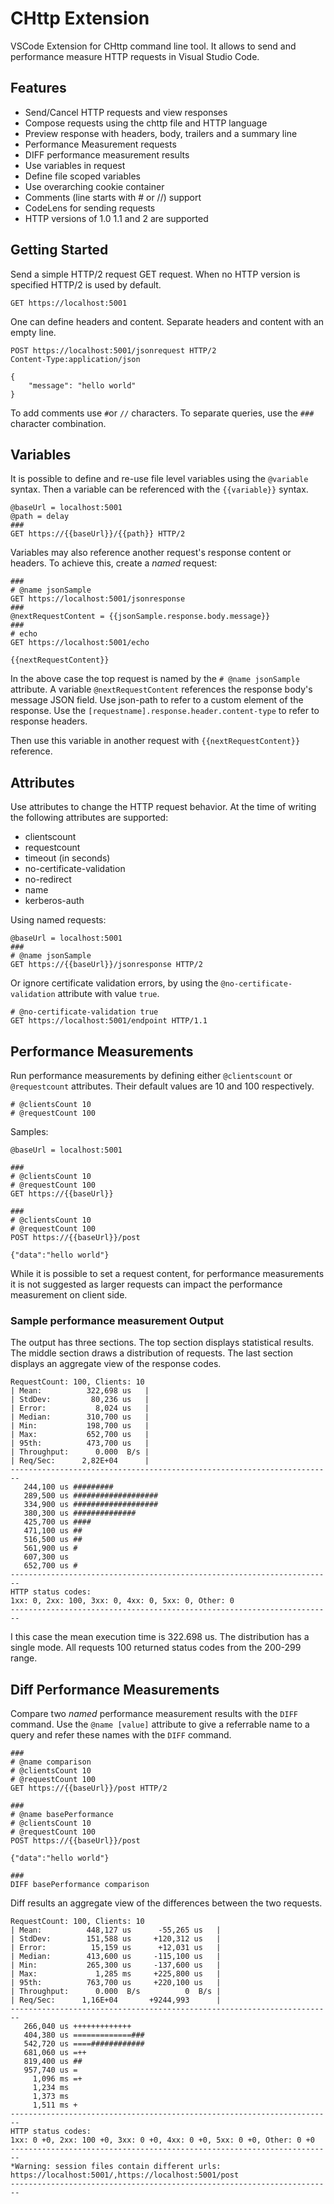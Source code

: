 # CHttp Extension

VSCode Extension for CHttp command line tool. It allows to send and performance measure HTTP requests in Visual Studio Code. 

## Features

- Send/Cancel HTTP requests and view responses
- Compose requests using the chttp file and HTTP language
- Preview response with headers, body, trailers and a summary line
- Performance Measurement requests
- DIFF performance measurement results
- Use variables in request
- Define file scoped variables
- Use overarching cookie container
- Comments (line starts with # or //) support
- CodeLens for sending requests
- HTTP versions of 1.0 1.1 and 2 are supported

## Getting Started

Send a simple HTTP/2 request GET request. When no HTTP version is specified HTTP/2 is used by default.

```http
GET https://localhost:5001
```

One can define headers and content. Separate headers and content with an empty line.

```http
POST https://localhost:5001/jsonrequest HTTP/2
Content-Type:application/json

{
    "message": "hello world"
}
```

To add comments use `#`or `//` characters. To separate queries, use the `###` character combination.

## Variables

It is possible to define and re-use file level variables using the `@variable` syntax. Then a variable can be referenced with the `{{variable}}` syntax.

```http
@baseUrl = localhost:5001
@path = delay
###
GET https://{{baseUrl}}/{{path}} HTTP/2
```

Variables may also reference another request's response content or headers. To achieve this, create a *named* request:

```http
###
# @name jsonSample
GET https://localhost:5001/jsonresponse
###
@nextRequestContent = {{jsonSample.response.body.message}}
###
# echo
GET https://localhost:5001/echo

{{nextRequestContent}}
```

In the above case the top request is named by the `# @name jsonSample` attribute. A variable `@nextRequestContent` references the response body's message JSON field. Use json-path to refer to a custom element of the response. Use the `[requestname].response.header.content-type` to refer to response headers.

Then use this variable in another request with `{{nextRequestContent}}` reference.

## Attributes

Use attributes to change the HTTP request behavior. At the time of writing the following attributes are supported:

- clientscount
- requestcount
- timeout (in seconds)
- no-certificate-validation
- no-redirect
- name
- kerberos-auth

Using named requests:

```
@baseUrl = localhost:5001
###
# @name jsonSample
GET https://{{baseUrl}}/jsonresponse HTTP/2
```

Or ignore certificate validation errors, by using the `@no-certificate-validation` attribute with value `true`.

```http
# @no-certificate-validation true
GET https://localhost:5001/endpoint HTTP/1.1
```

## Performance Measurements

Run performance measurements by defining either `@clientscount` or `@requestcount` attributes. Their default values are 10 and 100 respectively. 

```
# @clientsCount 10
# @requestCount 100
```

Samples:

```http
@baseUrl = localhost:5001

###
# @clientsCount 10
# @requestCount 100
GET https://{{baseUrl}}

###
# @clientsCount 10
# @requestCount 100
POST https://{{baseUrl}}/post

{"data":"hello world"}
```


While it is possible to set a request content, for performance measurements it is not suggested as larger requests can impact the performance measurement on client side.

### Sample performance measurement Output

The output has three sections. The top section displays statistical results. The middle section draws a distribution of requests. The last section displays an aggregate view of the response codes.

```
RequestCount: 100, Clients: 10
| Mean:          322,698 us   |
| StdDev:         80,236 us   |
| Error:           8,024 us   |
| Median:        310,700 us   |
| Min:           198,700 us   |
| Max:           652,700 us   |
| 95th:          473,700 us   |
| Throughput:      0.000  B/s |
| Req/Sec:      2,82E+04      |
------------------------------------------------------------------------
   244,100 us #########
   289,500 us ###################
   334,900 us ###################
   380,300 us ##############
   425,700 us ####
   471,100 us ##
   516,500 us ##
   561,900 us #
   607,300 us 
   652,700 us #
------------------------------------------------------------------------
HTTP status codes:
1xx: 0, 2xx: 100, 3xx: 0, 4xx: 0, 5xx: 0, Other: 0
------------------------------------------------------------------------
```

I this case the mean execution time is 322.698 us. The distribution has a single mode. All requests 100 returned status codes from the 200-299 range.

## Diff Performance Measurements

Compare two *named* performance measurement results with the `DIFF` command. Use the `@name [value]` attribute to give a referrable name to a query and refer these names with the `DIFF` command.

```
###
# @name comparison
# @clientsCount 10
# @requestCount 100
GET https://{{baseUrl}}/post HTTP/2

###
# @name basePerformance
# @clientsCount 10
# @requestCount 100
POST https://{{baseUrl}}/post

{"data":"hello world"}

###
DIFF basePerformance comparison
```

Diff results an aggregate view of the differences between the two requests.

```
RequestCount: 100, Clients: 10
| Mean:          448,127 us      -55,265 us   |
| StdDev:        151,588 us     +120,312 us   |
| Error:          15,159 us      +12,031 us   |
| Median:        413,600 us     -115,100 us   |
| Min:           265,300 us     -137,600 us   |
| Max:             1,285 ms     +225,800 us   |
| 95th:          763,700 us     +220,100 us   |
| Throughput:      0.000  B/s          0  B/s |
| Req/Sec:      1,16E+04       +9244,993      |
------------------------------------------------------------------------
   266,040 us +++++++++++++
   404,380 us =============###
   542,720 us ====############
   681,060 us =++
   819,400 us ##
   957,740 us =
     1,096 ms =+
     1,234 ms 
     1,373 ms 
     1,511 ms +
------------------------------------------------------------------------
HTTP status codes:
1xx: 0 +0, 2xx: 100 +0, 3xx: 0 +0, 4xx: 0 +0, 5xx: 0 +0, Other: 0 +0
------------------------------------------------------------------------
*Warning: session files contain different urls: https://localhost:5001/,https://localhost:5001/post
------------------------------------------------------------------------
```